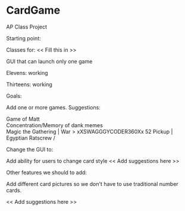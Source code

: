 # CardGame
AP Class Project

Starting point:

Classes for:  << Fill this in >>

GUI that can launch only one game

Elevens: working

Thirteens:  working

Goals:

Add one or more games.  Suggestions:

Game of Matt     
Concentration/Memory of dank memes\
Magic the Gathering         |
War                         > xXSWAGGGYCODER360Xx
52 Pickup					|
Egyptian Ratscrew			/

Change the GUI to:

Add ability for users to change card style
<< Add suggestions here >>

Other features we should to add:

Add different card pictures so we don't have to use traditional number cards.

<< Add suggestions here >>
